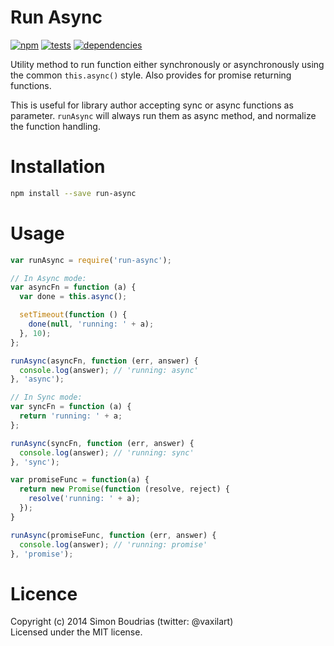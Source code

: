 Run Async
=========

[![npm](https://badge.fury.io/js/run-async.svg)](http://badge.fury.io/js/run-async) [![tests](https://travis-ci.org/SBoudrias/run-async.svg?branch=master)](http://travis-ci.org/SBoudrias/run-async) [![dependencies](https://david-dm.org/SBoudrias/run-async.svg?theme=shields.io)](https://david-dm.org/SBoudrias/run-async)

Utility method to run function either synchronously or asynchronously using the common `this.async()` style. Also provides for promise returning functions.

This is useful for library author accepting sync or async functions as parameter. `runAsync` will always run them as async method, and normalize the function handling.

Installation
=========

```bash
npm install --save run-async
```

Usage
=========

```js
var runAsync = require('run-async');

// In Async mode:
var asyncFn = function (a) {
  var done = this.async();

  setTimeout(function () {
    done(null, 'running: ' + a);
  }, 10);
};

runAsync(asyncFn, function (err, answer) {
  console.log(answer); // 'running: async'
}, 'async');

// In Sync mode:
var syncFn = function (a) {
  return 'running: ' + a;
};

runAsync(syncFn, function (err, answer) {
  console.log(answer); // 'running: sync'
}, 'sync');

var promiseFunc = function(a) {
  return new Promise(function (resolve, reject) {
    resolve('running: ' + a);
  });
}

runAsync(promiseFunc, function (err, answer) {
  console.log(answer); // 'running: promise'
}, 'promise');
```

Licence
========

Copyright (c) 2014 Simon Boudrias (twitter: @vaxilart)  
Licensed under the MIT license.
